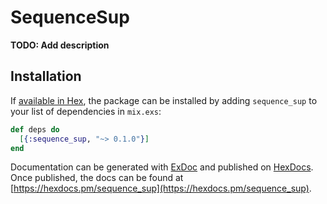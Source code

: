 # SequenceSup

**TODO: Add description**

## Installation

If [available in Hex](https://hex.pm/docs/publish), the package can be installed
by adding `sequence_sup` to your list of dependencies in `mix.exs`:

```elixir
def deps do
  [{:sequence_sup, "~> 0.1.0"}]
end
```

Documentation can be generated with [ExDoc](https://github.com/elixir-lang/ex_doc)
and published on [HexDocs](https://hexdocs.pm). Once published, the docs can
be found at [https://hexdocs.pm/sequence_sup](https://hexdocs.pm/sequence_sup).

